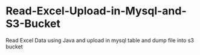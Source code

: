 # Read-Excel-Upload-in-Mysql-and-S3-Bucket
Read Excel Data using Java and upload in mysql table and dump file into s3 bucket
